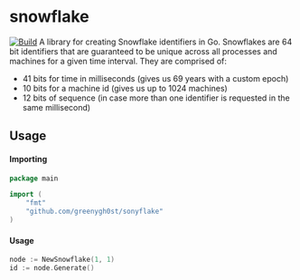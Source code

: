 # snowflake
[![Build](https://github.com/greenygh0st/go-snowflake/actions/workflows/go.yml/badge.svg)](https://github.com/greenygh0st/go-snowflake/actions/workflows/go.yml)
A library for creating Snowflake identifiers in Go. Snowflakes are 64 bit identifiers that are guaranteed to be unique across all processes and machines for a given time interval. They are comprised of:
* 41 bits for time in milliseconds (gives us 69 years with a custom epoch)
* 10 bits for a machine id (gives us up to 1024 machines)
* 12 bits of sequence (in case more than one identifier is requested in the same millisecond)

## Usage
#### Importing
```go
package main

import (
    "fmt"
    "github.com/greenygh0st/sonyflake"
)

```

#### Usage
```go
node := NewSnowflake(1, 1)
id := node.Generate()
```
